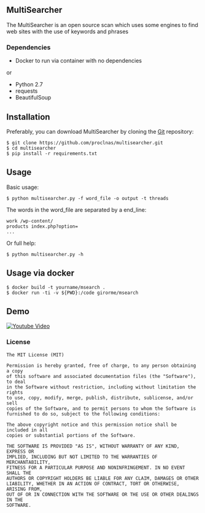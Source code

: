 MultiSearcher
---

The MultiSearcher is an open source scan which uses some engines
to find web sites with the use of keywords and phrases

### Dependencies
* Docker to run via container with no dependencies

or 

* Python 2.7
* requests
* BeautifulSoup

Installation
----

Preferably, you can download MultiSearcher by cloning the [Git](https://github.com/proclnas/multisearcher) repository:

```
$ git clone https://github.com/proclnas/multisearcher.git 
$ cd multisearcher
$ pip install -r requirements.txt
```

Usage
----

Basic usage:
```
$ python multisearcher.py -f word_file -o output -t threads
```
	
The words in the word_file are separated by a end_line:

```
work /wp-content/
products index.php?option=
...
```

Or full help:
```
$ python multisearcher.py -h
```

Usage via docker
----

```
$ docker build -t yourname/msearch .
$ docker run -ti -v ${PWD}:/code girorme/msearch
```
    
Demo
----
[![Youtube Video](http://i.imgur.com/1CRVxu1.jpg)](https://www.youtube.com/watch?v=NaLIHsaBxDM)

### License
```
The MIT License (MIT)

Permission is hereby granted, free of charge, to any person obtaining a copy
of this software and associated documentation files (the "Software"), to deal
in the Software without restriction, including without limitation the rights
to use, copy, modify, merge, publish, distribute, sublicense, and/or sell
copies of the Software, and to permit persons to whom the Software is
furnished to do so, subject to the following conditions:

The above copyright notice and this permission notice shall be included in all
copies or substantial portions of the Software.

THE SOFTWARE IS PROVIDED "AS IS", WITHOUT WARRANTY OF ANY KIND, EXPRESS OR
IMPLIED, INCLUDING BUT NOT LIMITED TO THE WARRANTIES OF MERCHANTABILITY,
FITNESS FOR A PARTICULAR PURPOSE AND NONINFRINGEMENT. IN NO EVENT SHALL THE
AUTHORS OR COPYRIGHT HOLDERS BE LIABLE FOR ANY CLAIM, DAMAGES OR OTHER
LIABILITY, WHETHER IN AN ACTION OF CONTRACT, TORT OR OTHERWISE, ARISING FROM,
OUT OF OR IN CONNECTION WITH THE SOFTWARE OR THE USE OR OTHER DEALINGS IN THE
SOFTWARE.
```
